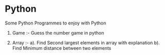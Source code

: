 # Python
Some Python Programmes to enjoy with Python

1. Game :- Guess the number game in python

2. Array :-  a). Find Second largest elements in array with explanation
             b). Find Minimum distance between two elements
